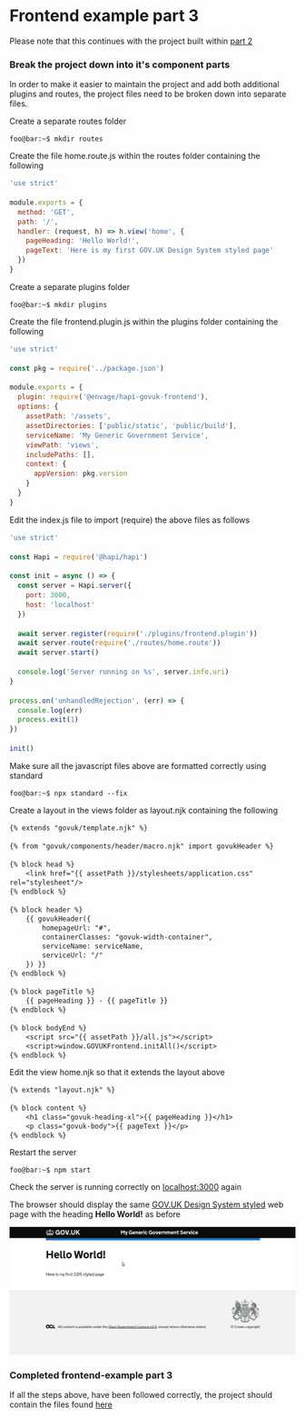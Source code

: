 # Frontend example part 3
Please note that this continues with the project built within [part 2](../frontend-example-2/README.md)

### Break the project down into it's component parts
In order to make it easier to maintain the project and add both additional plugins and routes, the project files need to be broken down into separate files.

Create a separate routes folder
```console
foo@bar:~$ mkdir routes
```

Create the file home.route.js within the routes folder containing the following
```js
'use strict'

module.exports = {
  method: 'GET',
  path: '/',
  handler: (request, h) => h.view('home', {
    pageHeading: 'Hello World!',
    pageText: 'Here is my first GOV.UK Design System styled page'
  })
}
```

Create a separate plugins folder
```console
foo@bar:~$ mkdir plugins
```

Create the file frontend.plugin.js within the plugins folder containing the following
```js
'use strict'

const pkg = require('../package.json')

module.exports = {
  plugin: require('@envage/hapi-govuk-frontend'),
  options: {
    assetPath: '/assets',
    assetDirectories: ['public/static', 'public/build'],
    serviceName: 'My Generic Government Service',
    viewPath: 'views',
    includePaths: [],
    context: {
      appVersion: pkg.version
    }
  }
}
```

Edit the index.js file to import (require) the above files as follows
```js
'use strict'

const Hapi = require('@hapi/hapi')

const init = async () => {
  const server = Hapi.server({
    port: 3000,
    host: 'localhost'
  })

  await server.register(require('./plugins/frontend.plugin'))
  await server.route(require('./routes/home.route'))
  await server.start()

  console.log('Server running on %s', server.info.uri)
}

process.on('unhandledRejection', (err) => {
  console.log(err)
  process.exit(1)
})

init()
```

Make sure all the javascript files above are formatted correctly using standard
```console
foo@bar:~$ npx standard --fix
```

Create a layout in the views folder as layout.njk containing the following
```twig
{% extends "govuk/template.njk" %}

{% from "govuk/components/header/macro.njk" import govukHeader %}

{% block head %}
    <link href="{{ assetPath }}/stylesheets/application.css" rel="stylesheet"/>
{% endblock %}

{% block header %}
    {{ govukHeader({
        homepageUrl: "#",
        containerClasses: "govuk-width-container",
        serviceName: serviceName,
        serviceUrl: "/"
    }) }}
{% endblock %}

{% block pageTitle %}
    {{ pageHeading }} - {{ pageTitle }}
{% endblock %}

{% block bodyEnd %}
    <script src="{{ assetPath }}/all.js"></script>
    <script>window.GOVUKFrontend.initAll()</script>
{% endblock %}
```

Edit the view home.njk so that it extends the layout above
```twig
{% extends "layout.njk" %}

{% block content %}
    <h1 class="govuk-heading-xl">{{ pageHeading }}</h1>
    <p class="govuk-body">{{ pageText }}</p>
{% endblock %}
```

Restart the server
```console
foo@bar:~$ npm start
```

Check the server is running correctly on [localhost:3000](http://localhost:3000) again

The browser should display the same [GOV.UK Design System styled](https://design-system.service.gov.uk/) web page with the heading **Hello World!** as before

![alt text](../screen-shots/gds-styled-hello-world.png "GOV.UK Design System styled screen-shot")

### Completed frontend-example part 3
If all the steps above, have been followed correctly, the project should contain the files found [here](https://github.com/DEFRA/hapi-govuk-examples/tree/master/front-end-examples/frontend-example-3)


